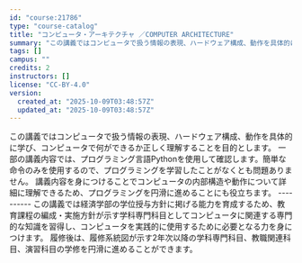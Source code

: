 ```yaml
---
id: "course:21786"
type: "course-catalog"
title: "コンピュータ・アーキテクチャ ／COMPUTER ARCHITECTURE"
summary: "この講義ではコンピュータで扱う情報の表現、ハードウェア構成、動作を具体的に学び、コンピュータで何ができるか正しく理解することを目的とします。 一部の講義内容では、プログラミング言語Pythonを使用して確認します。簡単な命令のみを使用するの…"
tags: []
campus: ""
credits: 2
instructors: []
license: "CC-BY-4.0"
version:
  created_at: "2025-10-09T03:48:57Z"
  updated_at: "2025-10-09T03:48:57Z"
---
```

この講義ではコンピュータで扱う情報の表現、ハードウェア構成、動作を具体的に学び、コンピュータで何ができるか正しく理解することを目的とします。 一部の講義内容では、プログラミング言語Pythonを使用して確認します。簡単な命令のみを使用するので、プログラミングを学習したことがなくとも問題ありません。 講義内容を身につけることでコンピュータの内部構造や動作について詳細に理解できるため、プログラミングを円滑に進めることにも役立ちます。 ---------- この講義では経済学部の学位授与方針に掲げる能力を育成するため、教育課程の編成・実施方針が示す学科専門科目としてコンピュータに関連する専門的な知識を習得し、コンピュータを実践的に使用するために必要となる力を身につけます。 履修後は、履修系統図が示す2年次以降の学科専門科目、教職関連科目、演習科目の学修を円滑に進めることができます。
